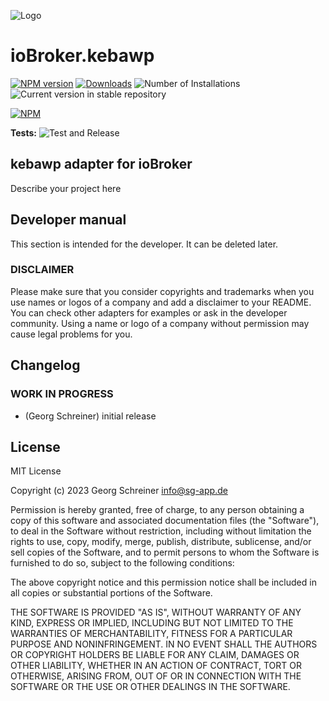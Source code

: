 ![Logo](admin/kebawp.png)
# ioBroker.kebawp

[![NPM version](https://img.shields.io/npm/v/iobroker.kebawp.svg)](https://www.npmjs.com/package/iobroker.kebawp)
[![Downloads](https://img.shields.io/npm/dm/iobroker.kebawp.svg)](https://www.npmjs.com/package/iobroker.kebawp)
![Number of Installations](https://iobroker.live/badges/kebawp-installed.svg)
![Current version in stable repository](https://iobroker.live/badges/kebawp-stable.svg)

[![NPM](https://nodei.co/npm/iobroker.kebawp.png?downloads=true)](https://nodei.co/npm/iobroker.kebawp/)

**Tests:** ![Test and Release](https://github.com/sg-app/ioBroker.kebawp/workflows/Test%20and%20Release/badge.svg)

## kebawp adapter for ioBroker

Describe your project here

## Developer manual
This section is intended for the developer. It can be deleted later.

### DISCLAIMER

Please make sure that you consider copyrights and trademarks when you use names or logos of a company and add a disclaimer to your README.
You can check other adapters for examples or ask in the developer community. Using a name or logo of a company without permission may cause legal problems for you.

## Changelog
<!--
	Placeholder for the next version (at the beginning of the line):
	### **WORK IN PROGRESS**
-->

### **WORK IN PROGRESS**
* (Georg Schreiner) initial release

## License
MIT License

Copyright (c) 2023 Georg Schreiner <info@sg-app.de>

Permission is hereby granted, free of charge, to any person obtaining a copy
of this software and associated documentation files (the "Software"), to deal
in the Software without restriction, including without limitation the rights
to use, copy, modify, merge, publish, distribute, sublicense, and/or sell
copies of the Software, and to permit persons to whom the Software is
furnished to do so, subject to the following conditions:

The above copyright notice and this permission notice shall be included in all
copies or substantial portions of the Software.

THE SOFTWARE IS PROVIDED "AS IS", WITHOUT WARRANTY OF ANY KIND, EXPRESS OR
IMPLIED, INCLUDING BUT NOT LIMITED TO THE WARRANTIES OF MERCHANTABILITY,
FITNESS FOR A PARTICULAR PURPOSE AND NONINFRINGEMENT. IN NO EVENT SHALL THE
AUTHORS OR COPYRIGHT HOLDERS BE LIABLE FOR ANY CLAIM, DAMAGES OR OTHER
LIABILITY, WHETHER IN AN ACTION OF CONTRACT, TORT OR OTHERWISE, ARISING FROM,
OUT OF OR IN CONNECTION WITH THE SOFTWARE OR THE USE OR OTHER DEALINGS IN THE
SOFTWARE.